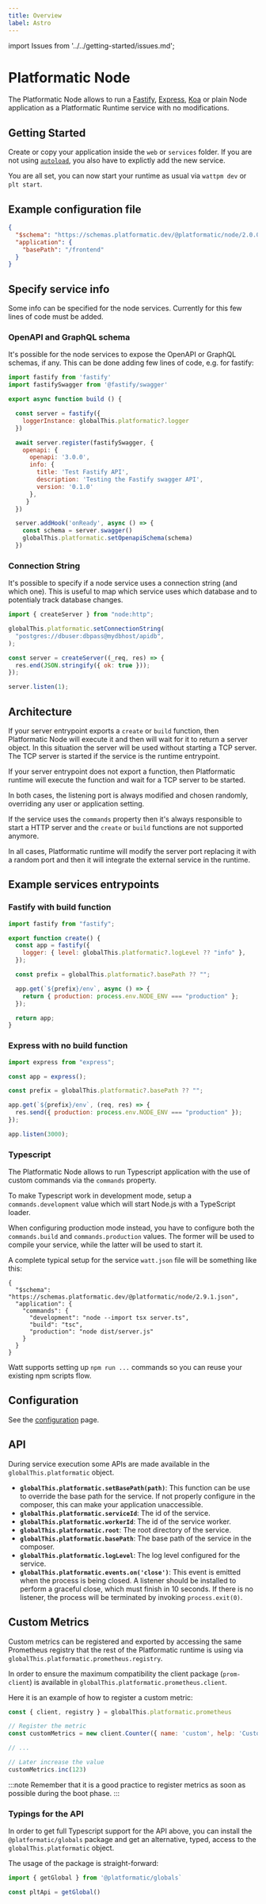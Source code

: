 ```yaml
---
title: Overview
label: Astro
---
```


import Issues from '../../getting-started/issues.md';

# Platformatic Node

The Platformatic Node allows to run a [Fastify](https://fastify.io/), [Express](https://expressjs.com/), [Koa](https://koajs.com/#) or plain Node application as a Platformatic Runtime service with no modifications.

## Getting Started

Create or copy your application inside the `web` or `services` folder. If you are not using [`autoload`](../../runtime/configuration.md#autoload), you also have to explictly add the new service.

You are all set, you can now start your runtime as usual via `wattpm dev` or `plt start`.

## Example configuration file

```json
{
  "$schema": "https://schemas.platformatic.dev/@platformatic/node/2.0.0.json",
  "application": {
    "basePath": "/frontend"
  }
}
```

## Specify service info

Some info can be specified for the node services. Currently for this few lines of code must be added.

### OpenAPI and GraphQL schema

It's possible for the node services to expose the OpenAPI or GraphQL schemas, if any.
This can be done adding few lines of code, e.g. for fastify:

```javascript
import fastify from 'fastify'
import fastifySwagger from '@fastify/swagger'

export async function build () {

  const server = fastify({
    loggerInstance: globalThis.platformatic?.logger
  })

  await server.register(fastifySwagger, {
    openapi: {
      openapi: '3.0.0',
      info: {
        title: 'Test Fastify API',
        description: 'Testing the Fastify swagger API',
        version: '0.1.0'
      },
     }
  })

  server.addHook('onReady', async () => {
    const schema = server.swagger()
    globalThis.platformatic.setOpenapiSchema(schema)
  })
```

### Connection String

It's possible to specify if a node service uses a connection string (and which one).
This is useful to map which service uses which database and to potentialy track database changes.

```javascript
import { createServer } from "node:http";

globalThis.platformatic.setConnectionString(
  "postgres://dbuser:dbpass@mydbhost/apidb",
);

const server = createServer((_req, res) => {
  res.end(JSON.stringify({ ok: true }));
});

server.listen(1);
```

## Architecture

If your server entrypoint exports a `create` or `build` function, then Platformatic Node will execute it and then will wait for it to return a server object. In this situation the server will be used without starting a TCP server. The TCP server is started if the service is the runtime entrypoint.

If your server entrypoint does not export a function, then Platformatic runtime will execute the function and wait for a TCP server to be started.

In both cases, the listening port is always modified and chosen randomly, overriding any user or application setting.

If the service uses the `commands` property then it's always responsible to start a HTTP server and the `create` or `build` functions are not supported anymore.

In all cases, Platformatic runtime will modify the server port replacing it with a random port and then it will integrate the external service in the runtime.

## Example services entrypoints

### Fastify with build function

```js
import fastify from "fastify";

export function create() {
  const app = fastify({
    logger: { level: globalThis.platformatic?.logLevel ?? "info" },
  });

  const prefix = globalThis.platformatic?.basePath ?? "";

  app.get(`${prefix}/env`, async () => {
    return { production: process.env.NODE_ENV === "production" };
  });

  return app;
}
```

### Express with no build function

```js
import express from "express";

const app = express();

const prefix = globalThis.platformatic?.basePath ?? "";

app.get(`${prefix}/env`, (req, res) => {
  res.send({ production: process.env.NODE_ENV === "production" });
});

app.listen(3000);
```

### Typescript

The Platformatic Node allows to run Typescript application with the use of custom commands via the `commands` property.

To make Typescript work in development mode, setup a `commands.development` value which will start Node.js with a TypeScript loader.

When configuring production mode instead, you have to configure both the `commands.build` and `commands.production` values. The former will be used to compile your service, while the latter will be used to start it.

A complete typical setup for the service `watt.json` file will be something like this:

```
{
  "$schema": "https://schemas.platformatic.dev/@platformatic/node/2.9.1.json",
  "application": {
    "commands": {
      "development": "node --import tsx server.ts",
      "build": "tsc",
      "production": "node dist/server.js"
    }
  }
}
```

Watt supports setting up `npm run ...` commands so you can reuse your existing npm scripts flow.

## Configuration

See the [configuration](./configuration.md) page.

## API

During service execution some APIs are made available in the `globalThis.platformatic` object.

- **`globalThis.platformatic.setBasePath(path)`**: This function can be use to override the base path for the service. If not properly configure in the composer, this can make your application unaccessible.
- **`globalThis.platformatic.serviceId`**: The id of the service.
- **`globalThis.platformatic.workerId`**: The id of the service worker.
- **`globalThis.platformatic.root`**: The root directory of the service.
- **`globalThis.platformatic.basePath`**: The base path of the service in the composer.
- **`globalThis.platformatic.logLevel`**: The log level configured for the service.
- **`globalThis.platformatic.events.on('close')`**: This event is emitted when the process is being closed. A listener should be installed to perform a graceful close, which must finish in 10 seconds. If there is no listener, the process will be terminated by invoking `process.exit(0)`.

## Custom Metrics

Custom metrics can be registered and exported by accessing the same Prometheus registry that the rest of the Platformatic runtime is using via `globalThis.platformatic.prometheus.registry`. 

In order to ensure the maximum compatibility the client package (`prom-client`) is available in `globalThis.platformatic.prometheus.client`.

Here it is an example of how to register a custom metric:

```js
const { client, registry } = globalThis.platformatic.prometheus

// Register the metric
const customMetrics = new client.Counter({ name: 'custom', help: 'Custom Description', registers: [registry] })

// ...

// Later increase the value
customMetrics.inc(123)
```

:::note
Remember that it is a good practice to register metrics as soon as possible during the boot phase.
:::

### Typings for the API

In order to get full Typescript support for the API above, you can install the `@platformatic/globals` package and get an alternative, typed, access to the `globalThis.platformatic` object.

The usage of the package is straight-forward:

```js
import { getGlobal } from '@platformatic/globals`

const pltApi = getGlobal()
```

<Issues />
